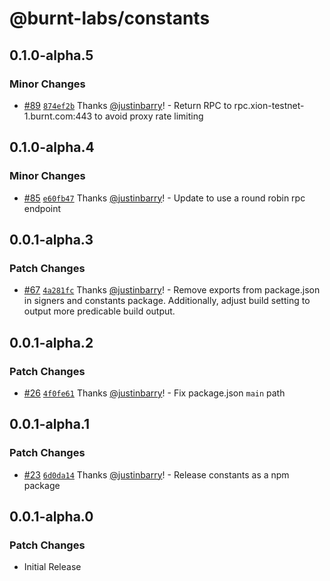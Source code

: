 # @burnt-labs/constants

## 0.1.0-alpha.5

### Minor Changes

- [#89](https://github.com/burnt-labs/xion.js/pull/89) [`874ef2b`](https://github.com/burnt-labs/xion.js/commit/874ef2b6e0096285beff6752c7e2dc1e1c276ba4) Thanks [@justinbarry](https://github.com/justinbarry)! - Return RPC to rpc.xion-testnet-1.burnt.com:443 to avoid proxy rate limiting

## 0.1.0-alpha.4

### Minor Changes

- [#85](https://github.com/burnt-labs/xion.js/pull/85) [`e60fb47`](https://github.com/burnt-labs/xion.js/commit/e60fb4714b8cdf90ad2cfbba5c77b8b78a11542b) Thanks [@justinbarry](https://github.com/justinbarry)! - Update to use a round robin rpc endpoint

## 0.0.1-alpha.3

### Patch Changes

- [#67](https://github.com/burnt-labs/xion.js/pull/67) [`4a281fc`](https://github.com/burnt-labs/xion.js/commit/4a281fcfa7ead6cb91f935e853b0a1bf7b98dcc9) Thanks [@justinbarry](https://github.com/justinbarry)! - Remove exports from package.json in signers and constants package. Additionally, adjust build setting to output more predicable build output.

## 0.0.1-alpha.2

### Patch Changes

- [#26](https://github.com/burnt-labs/xion.js/pull/26) [`4f0fe61`](https://github.com/burnt-labs/xion.js/commit/4f0fe6140299a2a0aa242c3f1b22c26b327ea926) Thanks [@justinbarry](https://github.com/justinbarry)! - Fix package.json `main` path

## 0.0.1-alpha.1

### Patch Changes

- [#23](https://github.com/burnt-labs/xion.js/pull/23) [`6d0da14`](https://github.com/burnt-labs/xion.js/commit/6d0da14174aec36f7901d92b1756b06bdcc76c6c) Thanks [@justinbarry](https://github.com/justinbarry)! - Release constants as a npm package

## 0.0.1-alpha.0

### Patch Changes

- Initial Release
